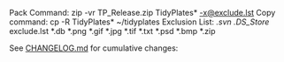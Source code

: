 Pack Command:  		zip -vr TP_Release.zip TidyPlates* -x@exclude.lst
Copy command:		cp -R TidyPlates* ~/tidyplates
Exclusion List: 	*.svn*   *.DS_Store*   exclude.lst   *.db   *.png   *.gif   *.jpg   *.tif   *.txt   *.psd   *.bmp   *.zip


See [CHANGELOG.md](CHANGELOG.md) for cumulative changes: